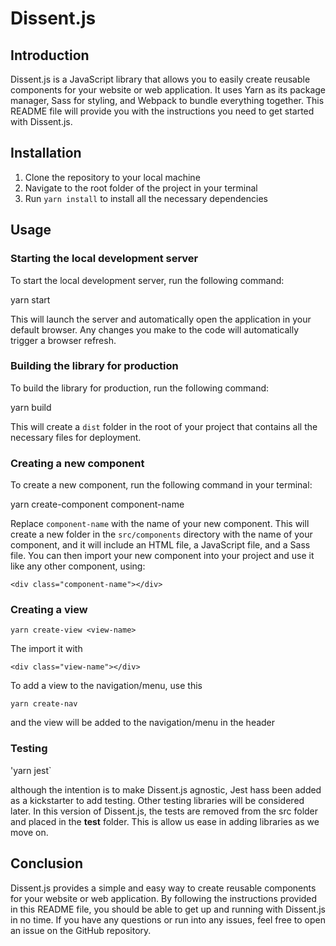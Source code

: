 # Dissent.js

## Introduction

Dissent.js is a JavaScript library that allows you to easily create reusable components for your website or web application. It uses Yarn as its package manager, Sass for styling, and Webpack to bundle everything together. This README file will provide you with the instructions you need to get started with Dissent.js.

## Installation

1. Clone the repository to your local machine
2. Navigate to the root folder of the project in your terminal
3. Run `yarn install` to install all the necessary dependencies

## Usage

### Starting the local development server

To start the local development server, run the following command:

yarn start

This will launch the server and automatically open the application in your default browser. Any changes you make to the code will automatically trigger a browser refresh.

### Building the library for production

To build the library for production, run the following command:

yarn build

This will create a `dist` folder in the root of your project that contains all the necessary files for deployment.

### Creating a new component

To create a new component, run the following command in your terminal:

yarn create-component component-name

Replace `component-name` with the name of your new component. This will create a new folder in the `src/components` directory with the name of your component, and it will include an HTML file, a JavaScript file, and a Sass file. You can then import your new component into your project and use it like any other component, using:

`<div class="component-name"></div>`

### Creating a view

`yarn create-view <view-name>`

The import it with

`<div class="view-name"></div>`

To add a view to the navigation/menu, use this

`yarn create-nav`

and the view will be added to the navigation/menu in the header

### Testing

'yarn jest`

although the intention is to make Dissent.js agnostic, Jest hass been added as a kickstarter to add testing. Other testing libraries will be considered later. In this version of Dissent.js, the tests are removed from the src folder and placed in the __test__ folder. This is allow us ease in adding libraries as we move on.

## Conclusion

Dissent.js provides a simple and easy way to create reusable components for your website or web application. By following the instructions provided in this README file, you should be able to get up and running with Dissent.js in no time. If you have any questions or run into any issues, feel free to open an issue on the GitHub repository.
